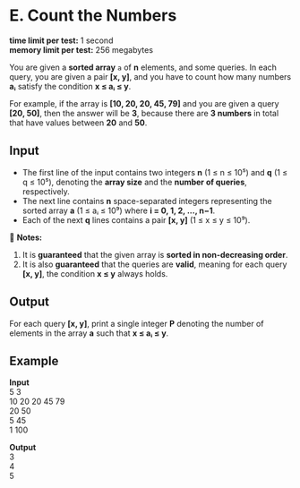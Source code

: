 # E. Count the Numbers

**time limit per test:** 1 second  
**memory limit per test:** 256 megabytes  

You are given a **sorted array** `a` of **n** elements, and some queries. In each query, you are given a pair **[x, y]**, and you have to count how many numbers **aᵢ** satisfy the condition **x ≤ aᵢ ≤ y**.  

For example, if the array is **[10, 20, 20, 45, 79]** and you are given a query **[20, 50]**, then the answer will be **3**, because there are **3 numbers** in total that have values between **20** and **50**.

## Input
- The first line of the input contains two integers **n** (1 ≤ n ≤ 10⁵) and **q** (1 ≤ q ≤ 10⁵), denoting the **array size** and the **number of queries**, respectively.  
- The next line contains **n** space-separated integers representing the sorted array **a** (1 ≤ aᵢ ≤ 10⁹) where **i = 0, 1, 2, ..., n−1**.  
- Each of the next **q** lines contains a pair **[x, y]** (1 ≤ x ≤ y ≤ 10⁹).  

📌 **Notes:**  
1. It is **guaranteed** that the given array is **sorted in non-decreasing order**.  
2. It is also **guaranteed** that the queries are **valid**, meaning for each query **[x, y]**, the condition **x ≤ y** always holds.

## Output
For each query **[x, y]**, print a single integer **P** denoting the number of elements in the array **a** such that **x ≤ aᵢ ≤ y**.


## Example

**Input**  
5 3  
10 20 20 45 79  
20 50  
5 45  
1 100

**Output**  
3  
4  
5